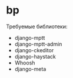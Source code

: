 # bp

Требуемые библиотеки:
- django-mptt
- django-mptt-admin
- django-ckeditor
- django-haystack
- Whoosh
- django-meta
